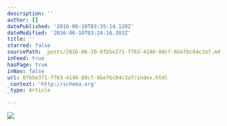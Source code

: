 ```yaml
---
description: ''
author: []
datePublished: '2016-06-10T03:35:14.120Z'
dateModified: '2016-06-10T03:24:16.303Z'
title: ''
starred: false
sourcePath: _posts/2016-06-10-8fb5e371-f763-4140-80cf-6be7bc04c3a7.md
inFeed: true
hasPage: true
inNav: false
url: 8fb5e371-f763-4140-80cf-6be7bc04c3a7/index.html
_context: 'http://schema.org'
_type: Article

---
```

![](https://the-grid-user-content.s3-us-west-2.amazonaws.com/9d2dd8c4-4c40-4f79-a0b3-012bb5cb0282.jpg)